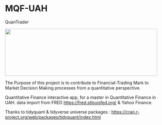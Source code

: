 # MQF-UAH

QuanTrader

<img src="https://rstudio.com/wp-content/uploads/2018/10/RStudio-Logo-White.png" width="500" height="155">

The Purpose of this project is to contribute to Financial-Trading Mark to Market Decision Making processes from a quantitative perspective. 


Quantitative Finance interactive app, for a master in Quantitative Finance in UAH.
data import from FRED https://fred.stlouisfed.org/  &   Yahoo Finance.

Thanks to tidyquant & tidyverse universe packages : https://cran.r-project.org/web/packages/tidyquant/index.html

